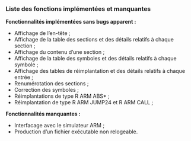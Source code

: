 ### Liste des fonctions implémentées et manquantes<br>

**Fonctionnalités implémentées sans bugs apparent :**<br>
  - Affichage de l’en-tête ;<br>
  - Affichage de la table des sections et des détails relatifs à chaque section ;<br>
  - Affichage du contenu d’une section ;<br>
  - Affichage de la table des symboles et des détails relatifs à chaque symbole ;<br>
  - Affichage des tables de réimplantation et des détails relatifs à chaque entrée ;<br>
  - Renumérotation des sections ;<br>
  - Correction des symboles ;<br>
  - Réimplantations de type R ARM ABS* ;<br>
  - Réimplantation de type R ARM JUMP24 et R ARM CALL ;
  
**Fonctionnalités manquantes :**<br>
 - Interfacage avec le simulateur ARM ;<br>
 - Production d’un fichier exécutable non relogeable.
